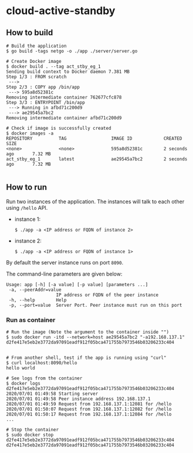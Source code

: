 # cloud-active-standby

## How to build

```
# Build the application
$ go build -tags netgo -o ./app ./server/server.go

# Create Docker image
$ docker build . --tag act_stby_eg_1
Sending build context to Docker daemon 7.381 MB
Step 1/3 : FROM scratch
 --->
Step 2/3 : COPY app /bin/app
 ---> 595a8d52381c
Removing intermediate container 762677cfc878
Step 3/3 : ENTRYPOINT /bin/app
 ---> Running in afbd71c200d9
 ---> ae29545a7bc2
Removing intermediate container afbd71c200d9

# Check if image is successfully created
$ docker images -a
REPOSITORY          TAG                 IMAGE ID            CREATED             SIZE
<none>              <none>              595a8d52381c        2 seconds ago       7.32 MB
act_stby_eg_1       latest              ae29545a7bc2        2 seconds ago       7.32 MB


```

## How to run

Run two instances of the application. The instances will talk to each other using `/hello` API.

- instance 1:

  `$ ./app -a <IP address or FQDN of instance 2>`

- instance 2:

  `$ ./app -a <IP address or FQDN of instance 1>`

By default the server instance runs on port `8090`.

The command-line parameters are given below:

```
Usage: app [-h] [-a value] [-p value] [parameters ...]
 -a, --peerAddr=value
                   IP address or FQDN of the peer instance
 -h, --help        Help
 -p, --port=value  Server Port. Peer instance must run on this port
```

### Run as container

```
# Run the image (Note the argument to the container inside "")
$ sudo docker run -itd --network=host ae29545a7bc2 "-a192.168.137.1"
d2fe417e5eb2e3772da97091eadf912f05bca471755b7973546b03206233c404


# From another shell, test if the app is running using "curl"
$ curl localhost:8090/hello
hello world

# See logs from the container
$ docker logs d2fe417e5eb2e3772da97091eadf912f05bca471755b7973546b03206233c404
2020/07/01 01:49:58 Starting server
2020/07/01 01:49:58 Peer instance address 192.168.137.1
2020/07/01 01:49:59 Request from 192.168.137.1:12081 for /hello
2020/07/01 01:50:07 Request from 192.168.137.1:12082 for /hello
2020/07/01 01:50:17 Request from 192.168.137.1:12084 for /hello
...

# Stop the container
$ sudo docker stop d2fe417e5eb2e3772da97091eadf912f05bca471755b7973546b03206233c404
d2fe417e5eb2e3772da97091eadf912f05bca471755b7973546b03206233c404
```